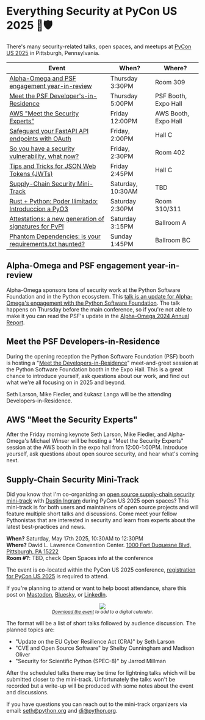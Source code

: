 # Everything Security at PyCon US 2025 🐍🛡️

There's many security-related talks, open spaces, and meetups at [PyCon US 2025](https://us.pycon.org/2025/) in Pittsburgh, Pennsylvania.

| Event                                                                                                                                                        | When?             | Where?               |
|--------------------------------------------------------------------------------------------------------------------------------------------------------------|-------------------|----------------------|
| [Alpha-Omega and PSF engagement year-in-review](#alpha-omega-and-psf-engagement-year-in-review)                                                              | Thursday 3:30PM   | Room 309             | 
| [Meet the PSF Developer's-in-Residence](#meet-the-psf-developers-in-residence)                                                                               | Thursday 5:00PM   | PSF Booth, Expo Hall |
| [AWS "Meet the Security Experts"](#aws-meet-the-security-experts)                                                                                            | Friday 12:00PM    | AWS Booth, Expo Hall |
| [Safeguard your FastAPI API endpoints with OAuth](https://us.pycon.org/2025/schedule/presentation/88/)                                                       | Friday, 2:00PM    | Hall C               |
| [So you have a security vulnerability, what now?](https://us.pycon.org/2025/events/maintainers-summit/)                                                      | Friday, 2:30PM    | Room 402             |
| [Tips and Tricks for JSON Web Tokens (JWTs)](https://us.pycon.org/2025/schedule/presentation/91/)                                                            | Friday 2:45PM     | Hall C               |
| [Supply-Chain Security Mini-Track](#supply-chain-security-mini-track)                                                                                        | Saturday, 10:30AM | TBD                  |
| [Rust + Python: Poder Ilimitado: Introduccion a PyO3](https://us.pycon.org/2025/schedule/presentation/109/)                                                  | Saturday 2:30PM   | Room 310/311         |
| [Attestations: a new generation of signatures for PyPI](https://us.pycon.org/2025/schedule/presentation/76/)                                                 | Saturday 3:15PM   | Ballroom A           |
| [Phantom Dependencies: is your requirements.txt haunted?](https://us.pycon.org/2025/schedule/presentation/14/)                                               | Sunday 1:45PM     | Ballroom BC          |

## Alpha-Omega and PSF engagement year-in-review

Alpha-Omega sponsors tons of security work at the Python Software Foundation
and in the Python ecosystem. This [talk is an update for Alpha-Omega's
engagement with the Python Software Foundation](https://us.pycon.org/2025/schedule/presentation/153/).
The talk happens on Thursday before the main conference, so if you're not able
to make it you can read the PSF's update in the [Alpha-Omega 2024 Annual Report](https://alpha-omega.dev/wp-content/uploads/sites/22/2025/01/Alpha-Omega-Annual-Report-2024_012925.pdf).

## Meet the PSF Developers-in-Residence

During the opening reception the Python Software Foundation (PSF) booth is hosting
a "[Meet the Developers-in-Residence](https://www.python.org/psf/developersinresidence/)"
meet-and-greet session at the Python Software
Foundation booth in the Expo Hall. This is a
great chance to introduce yourself, ask questions about our work,
and find out what we're all focusing on in 2025 and beyond.

Seth Larson, Mike Fiedler, and Łukasz Langa will be the
attending Developers-in-Residence.

## AWS "Meet the Security Experts"

After the Friday morning keynote Seth Larson, Mike Fiedler, and Alpha-Omega's
Michael Winser will be hosting a "Meet the Security Experts" session at the AWS booth
in the expo hall from 12:00-1:00PM. Introduce yourself, ask questions about
open source security, and hear what's coming next.

## Supply-Chain Security Mini-Track

Did you know that I'm co-organizing an [open source supply-chain security mini-track](https://us.pycon.org/2025/events/open-spaces/#:~:text=Supply-Chain%20Security)
with [Dustin Ingram](https://dustingram.com) during PyCon US 2025 open spaces? This mini-track is for both
users and maintainers of open source projects and will feature multiple
short talks and discussions. Come meet your fellow Pythonistas that
are interested in security and learn from experts about the latest
best-practices and news.

<div class="row">
<div class="col-6 col-sm-12">
<p>
<strong>When?</strong> Saturday, May 17th 2025, 10:30AM to 12:30PM<br>
<strong>Where?</strong> David L. Lawrence Convention Center. <a href="https://www.pittsburghcc.com">1000 Fort Duquesne Blvd, Pittsburgh, PA 15222</a><br>
<strong>Room #?</strong>: TBD, check Open Spaces info at the conference<br>
</p>
<p>The event is co-located within the <nobr>PyCon US 2025</nobr> conference, <a href="https://us.pycon.org/2025/attend/information/">registration for
<nobr>PyCon US 2025</nobr></a> is required to attend.</p>
<p>If you're planning to attend or want to help boost attendance, share this
post on <a href="https://mastodonshare.com/?text=I%27m%20attending%20the%20Supply-Chain%20Security%20Mini-Track%20at%20%23PyConUS2025%21%20%F0%9F%90%8D%F0%9F%9B%A1%EF%B8%8F%0D%0A%0D%0ASee%20you%20there%3F%20https%3A//sethmlarson.dev/pycon-us-2025-security-mini-summit">Mastodon</a>,
<a href="https://bsky.app/intent/compose?text=I%27m%20attending%20the%20Supply-Chain%20Security%20Mini-Track%20at%20%23PyConUS2025%21%20%F0%9F%90%8D%F0%9F%9B%A1%EF%B8%8F%0D%0A%0D%0ASee%20you%20there%3F%20https%3A//sethmlarson.dev/pycon-us-2025-security-mini-summit">Bluesky</a>, or <a href="https://www.linkedin.com/shareArticle?url=https%3A//sethmlarson.dev/pycon-us-2025-security-mini-summit">LinkedIn</a>.</p>
</div>
<div class="col-6 col-sm-12">
<center>
<img style="max-width: 100%" src="https://storage.googleapis.com/sethmlarson-dev-static-assets/qr.png"/>
<br><small><em><a href="https://storage.googleapis.com/sethmlarson-dev-static-assets/event.ics">Download the event</a> to add to a digital calendar.</em></small>
</center>
</div>
</div>

The format will be a list of short talks followed by audience discussion.
The planned topics are:

* "Update on the EU Cyber Resilience Act (CRA)" by Seth Larson
* "CVE and Open Source Software" by Shelby Cunningham and Madison Oliver
* "Security for Scientific Python (SPEC-8)" by Jarrod Millman

After the scheduled talks there may be time for lightning talks
which will be submitted closer to the mini-track.
Unfortunately the talks won't be recorded but a write-up will
be produced with some notes about the event and discussions.

If you have questions you can reach out to the mini-track organizers via email:
<a href="mailto:seth@python.org">seth@python.org</a> and <a href="di@python.org">di@python.org</a>.
